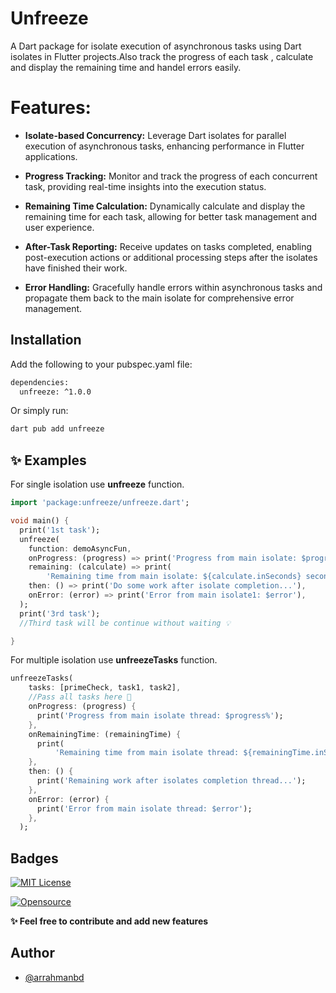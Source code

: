 # Unfreeze
A Dart package for isolate execution of asynchronous tasks using Dart isolates in Flutter projects.Also track the progress of each task , calculate and display the remaining time and handel errors easily.

# Features:
- **Isolate-based Concurrency:** Leverage Dart isolates for parallel execution of asynchronous tasks, enhancing performance in Flutter applications.

- **Progress Tracking:** Monitor and track the progress of each concurrent task, providing real-time insights into the execution status.

- **Remaining Time Calculation:** Dynamically calculate and display the remaining time for each task, allowing for better task management and user experience.

- **After-Task Reporting:** Receive updates on tasks completed, enabling post-execution actions or additional processing steps after the isolates have finished their work.

- **Error Handling:** Gracefully handle errors within asynchronous tasks and propagate them back to the main isolate for comprehensive error management.


## Installation

Add the following to your pubspec.yaml file:

```bash
dependencies:
  unfreeze: ^1.0.0
```

Or simply run:

```bash
dart pub add unfreeze
```



## ✨ Examples

For single isolation use **unfreeze** function.
```dart
import 'package:unfreeze/unfreeze.dart';

void main() {
  print('1st task');
  unfreeze(
    function: demoAsyncFun,
    onProgress: (progress) => print('Progress from main isolate: $progress%'),
    remaining: (calculate) => print(
        'Remaining time from main isolate: ${calculate.inSeconds} seconds'),
    then: () => print('Do some work after isolate completion...'),
    onError: (error) => print('Error from main isolate1: $error'),
  );
  print('3rd task');
  //Third task will be continue without waiting 💡

}
```
For multiple isolation use **unfreezeTasks** function.
```dart
unfreezeTasks(
    tasks: [primeCheck, task1, task2],
    //Pass all tasks here 🤝
    onProgress: (progress) {
      print('Progress from main isolate thread: $progress%');
    },
    onRemainingTime: (remainingTime) {
      print(
          'Remaining time from main isolate thread: ${remainingTime.inSeconds} seconds');
    },
    then: () {
      print('Remaining work after isolates completion thread...');
    },
    onError: (error) {
      print('Error from main isolate thread: $error');
    },
  );
```

## Badges


[![MIT License](https://img.shields.io/badge/License-MIT-green.svg)](https://choosealicense.com/licenses/mit/)

[![Opensource](https://img.shields.io/static/v1?label=opensource&message=❤&color=red)](https://github.com/arrahmanbd/unfreeze)

**✨  Feel free to contribute and add new features**

## Author

- [@arrahmanbd](https://www.github.com/arrahmanbd)
